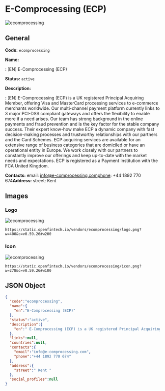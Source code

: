 
# E-Comprocessing (ECP) 
![ecomprocessing](https://static.openfintech.io/vendors/ecomprocessing/logo.png?w=400&c=v0.59.26#w200)  

## General 
 
**Code:** `ecomprocessing` 
 
**Name:** 
 
:	[EN] E-Comprocessing (ECP) 
 
**Status:** `active` 
 
**Description:** 
 
: [EN]  E-Comprocessing (ECP) is a UK registered Principal Acquiring Member, offering Visa and MasterCard processing services to e-commerce merchants worldwide. Our multi-channel payment platform currently links to 3 major PCI-DSS compliant gateways and offers the flexibility to enable more if a need arises. Our team has strong background in the online payments and fraud prevention and is the key factor for the stable company success. Their expert know-how make ECP a dynamic company with fast decision-making processes and trustworthy relationships with our partners and the Card Schemes. ECP acquiring services are available for an extensive range of business categories that are domiciled or have an operational entity in Europe. We work closely with our partners to constantly improve our offerings and keep up-to-date with the market needs and expectations. ECP is registered as a Payment Institution with the FCA United Kingdom.  
 
**Contacts:** 
email: info@e-comprocessing.comphone: +44 1892 770 674**Address:** 
street:  Kent  

## Images 

### Logo 
 
![ecomprocessing](https://static.openfintech.io/vendors/ecomprocessing/logo.png?w=400&c=v0.59.26#w200)  

```
https://static.openfintech.io/vendors/ecomprocessing/logo.png?w=400&c=v0.59.26#w200
```  

### Icon 
 
![ecomprocessing](https://static.openfintech.io/vendors/ecomprocessing/icon.png?w=278&c=v0.59.26#w100)  

```
https://static.openfintech.io/vendors/ecomprocessing/icon.png?w=278&c=v0.59.26#w100
```  

## JSON Object 

```json
{
  "code":"ecomprocessing",
  "name":{
    "en":"E-Comprocessing (ECP)"
  },
  "status":"active",
  "description":{
    "en":" E-Comprocessing (ECP) is a UK registered Principal Acquiring Member, offering Visa and MasterCard processing services to e-commerce merchants\u00a0worldwide. Our multi-channel payment platform currently links to 3 major PCI-DSS compliant gateways and offers the flexibility to enable more if a need arises. Our team has strong background in the online payments and fraud prevention and is the key factor for the stable company success. Their expert know-how make ECP a dynamic company with fast decision-making processes and trustworthy relationships with our partners and the Card Schemes. ECP acquiring services are available for an extensive range of business categories that are domiciled or have an operational entity in Europe. We work closely with our partners to constantly improve our offerings and keep up-to-date with the market needs and expectations. ECP is registered as a Payment Institution with the FCA United Kingdom. "
  },
  "links":null,
  "countries":null,
  "contacts":{
    "email":"info@e-comprocessing.com",
    "phone":"+44 1892 770 674"
  },
  "address":{
    "street":" Kent "
  },
  "social_profiles":null
}
```  
